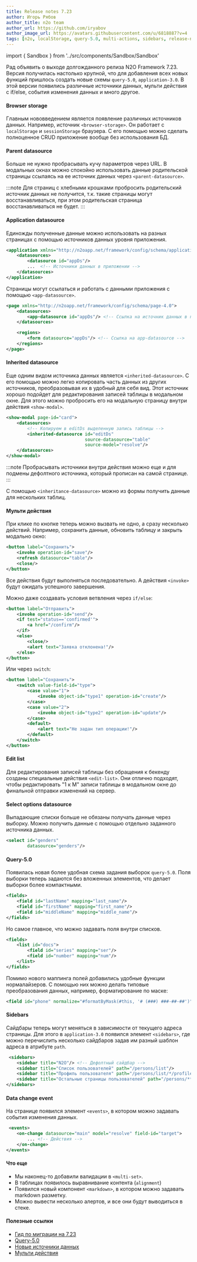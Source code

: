 ```yaml
---
title: Release notes 7.23
author: Игорь Рябов
author_title: n2o team
author_url: https://github.com/iryabov
author_image_url: https://avatars.githubusercontent.com/u/6818887?v=4
tags: [n2o, localStorage, query-5.0, multi-actions, sidebars, release-note, 7.23.0]
---
```


import { Sandbox } from '../src/components/Sandbox/Sandbox'

Рад объявить о выходе долгожданного релиза N2O Framework 7.23.
Версия получилась настолько крупной,
что для добавления всех новых функций пришлось
создать новые схемы `query-5.0`, `application-3.0`.
В этой версии появились различные источники данных,
мульти действия с if/else, события изменения данных и много другое.

<!--truncate-->

#### Browser storage

Главным нововведением является появление различных источников данных.
Например, источник `<browser-storage>`.
Он работает с `localStorage` и `sessionStorage` браузера.
С его помощью можно сделать полноценное CRUD приложение вообще без использования БД.

<Sandbox height={400} projectId="examples_crud_localstorage"/>

#### Parent datasource
Больше не нужно пробрасывать кучу параметров через URL.
В модальных окнах можно спокойно использовать данные родительской страницы ссылаясь на ее источник данных через `<parent-datasource>`.

:::note
Для страниц с хлебными крошками пробросить родительский источник данных не получится,
т.к. такие страницы могут восстанавливаться, при этом родительская страница восстанавливаться не будет.
:::

#### Application datasource

Единожды полученные данные можно использовать на разных страницах с помощью источников данных уровня приложения.
```xml
<application xmlns="http://n2oapp.net/framework/config/schema/application-3.0">
    <datasources>
        <datasource id="appDs"/>
        ...  <!-- Источники данных в приложении -->
    </datasources>
</application>
```


Страницы могут ссылаться и работать с данными приложения с помощью `<app-datasource>`.
```xml
<page xmlns="http://n2oapp.net/framework/config/schema/page-4.0">
    <datasources>
        <app-datasource id="appDs"/> <!-- Ссылка на источник данных в приложении -->
    </datasources>

    <regions>
        <form datasource="appDs"/> <!-- Ссылка на app-datasource -->
    </regions>
</page>
```

#### Inherited datasource

Еще одним видом источника данных является `<inherited-datasource>`.
С его помощью можно легко копировать часть данных из других источников,
преобразовывая их в удобный для себя вид.
Этот источник хорошо подойдет для редактирования записей таблицы в модальном окне.
Для этого можно пробросить его на модальную страницу внутри действия `<show-modal>`.

```xml
<show-modal page-id="card">
    <datasources>
        <!-- Копируем в editDs выделенную запись таблицы -->
        <inherited-datasource id="editDs"
                              source-datasource="table"
                              source-model="resolve"/>
    </datasources>
</show-modal>
```

<Sandbox height={400} projectId="cases_7.23_inherited_ds_modal"/>

:::note
Пробрасывать источники внутри действия можно еще и для подмены дефолтного источника, который прописан на самой странице.
:::

С помощью `<inheritance-datasource>` можно из формы получить данные для нескольких таблиц.

<Sandbox height={650} projectId="cases_7.23_inherited_ds_one_to_many"/>

#### Мульти действия
При клике по кнопке теперь можно вызвать не одно, а сразу несколько действий.
Например, сохранить данные, обновить таблицу и закрыть модально окно:
```xml
<button label="Сохранить">
    <invoke operation-id="save"/>
    <refresh datasource="table"/>
    <close/>
</button>
```
Все действия будут выполняться последовательно.
А действия `<invoke>` будут ожидать успешного завершения.

Можно даже создавать условия ветвления через `if/else`:
```xml
<button label="Отправить">
    <invoke operation-id="send"/>
    <if test="status=='confirmed'">
        <a href="/confirm"/>
    </if>
    <else>
        <close/>
        <alert text="Заявка отклонена!"/>
    </else>
</button>
```
Или через `switch`:
```xml
<button label="Сохранить">
    <switch value-field-id="type">
        <case value="1">
            <invoke object-id="type1" operation-id="create"/>
        </case>
        <case value="2">
            <invoke object-id="type2" operation-id="update"/>
        </case>
        <default>
            <alert text="Не задан тип операции!"/>
        </default>
    </switch>
</button>
```

#### Edit list
Для редактирования записей таблицы без обращения к бекенду созданы специальные действия `<edit-list>`.
Они отлично подходят, чтобы редактировать "1 к М" записи таблицы в модальном окне до финальной отправки изменений на сервер.

<Sandbox height={400} projectId="cases_7.23_edit_list_single"/>

#### Select options datasource
Выпадающие списки больше не обязаны получать данные через выборку.
Можно получить данные с помощью отдельно заданного источника данных.
```xml
<select id="genders"
        datasource="genders"/>
```

<Sandbox height={600} projectId="cases_7.23_select_datasource"/>

#### Query-5.0
Появилась новая более удобная схема задания выборок `query-5.0`.
Поля выборки теперь задаются без вложенных элементов, что делает выборки более компактными.
```xml
<fields>
    <field id="lastName" mapping="last_name"/>
    <field id="firstName" mapping="first_name"/>
    <field id="middleName" mapping="middle_name"/>
</fields>
```

Но самое главное, что можно задавать поля внутри списков.
```xml
<fields>
    <list id="docs">
        <field id="series" mapping="ser"/>
        <field id="number" mapping="num"/>
    </list>
</fields>
```

Помимо нового маппинга полей добавились удобные функции нормалайзеров.
С помощью них можно делать типовые преобразования данных, например, форматирование по маске:
```xml
<field id="phone" normalize="#formatByMask(#this, '# (###) ###-##-##')"/>
```

#### Sidebars
Сайдбары теперь могут меняться в зависимости от текущего адреса страницы.
Для этого в `application-3.0` появился элемент `<sidebars>`,
где можно перечислить несколько сайдбаров задав им разный шаблон адреса в атрибуте `path`.

```xml
 <sidebars>
    <sidebar title="N2O"/> <!-- Дефолтный сайдбар -->
    <sidebar title="Список пользователей" path="/persons/list"/>
    <sidebar title="Профиль пользователя" path="/persons/list/*/profile"/>
    <sidebar title="Остальные страницы пользователей" path="/persons/**"/>
</sidebars>
```

#### Data change event
На странице появился элемент `<events>`, в котором можно задавать события изменения данных.
```xml
 <events>
    <on-change datasource="main" model="resolve" field-id="target">
        ... <!-- Действия -->
    </on-change>
</events>
```

<Sandbox height={300} projectId="uxcomponents_actions_change_data_events"/>

#### Что еще
- Мы наконец-то добавили валидации в `<multi-set>`.
- В таблицах появилось выравнивание контента (`alignment`)
- Появился новый компонент `<markdown>`, в котором можно задавать markdown разметку.
- Можно вывести несколько алертов, и все они будут выводиться в стеке.

#### Полезные ссылки
- [Гид по миграции на 7.23](/docs/guides/migration/to_7_23)
- [Query-5.0](/docs/guides/manual/data#query)
- [Новые источники данных](/docs/guides/manual/datasources)
- [Мульти действия](/docs/guides/manual/actions#condition_and_multi_actions)
